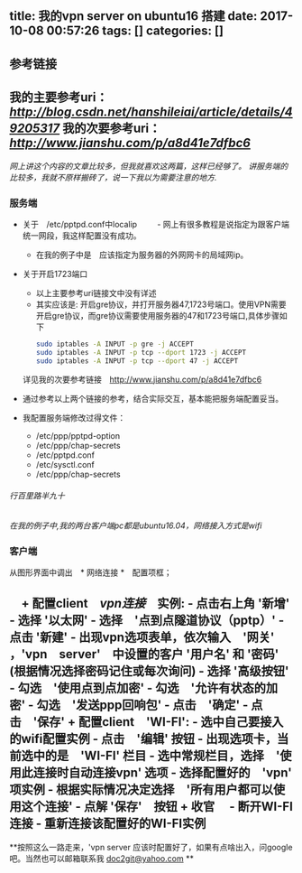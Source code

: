 title: 我的vpn server on ubuntu16 搭建
date: 2017-10-08 00:57:26
tags: []
categories: []
---
## **参考链接** 
我的主要参考uri：　*http://blog.csdn.net/hanshileiai/article/details/49205317*
我的次要参考uri：　*http://www.jianshu.com/p/a8d41e7dfbc6*
---
*网上讲这个内容的文章比较多，但我就喜欢这两篇，这样已经够了。*
*讲服务端的比较多，我就不原样搬砖了，说一下我以为需要注意的地方.*

### **服务端**

  + 关于　/etc/pptpd.conf中localip　
　  - 网上有很多教程是说指定为跟客户端统一网段，我这样配置没有成功。
    - 在我的例子中是　应该指定为服务器的外网网卡的局域网ip。
  + 关于开启1723端口
    - 以上主要参考uri链接文中没有详述
    - 其实应该是: 开启gre协议，并打开服务器47,1723号端口。使用VPN需要开启gre协议，而gre协议需要使用服务器的47和1723号端口,具体步骤如下
         ``` bash
         sudo iptables -A INPUT -p gre -j ACCEPT 
         sudo iptables -A INPUT -p tcp --dport 1723 -j ACCEPT   
         sudo iptables -A INPUT -p tcp --dport 47 -j ACCEPT
         ```
    详见我的次要参考链接　http://www.jianshu.com/p/a8d41e7dfbc6

  + 通过参考以上两个链接的参考，结合实际交互，基本能把服务端配置妥当。
  
  + 我配置服务端修改过得文件：
    - /etc/ppp/pptpd-option
    - /etc/ppp/chap-secrets
    - /etc/pptpd.conf 
    - /etc/sysctl.conf
    - /etc/ppp/chap-secrets


###### *行百里路半九十*

*在我的例子中,我的两台客户端pc都是ubuntu16.04，网络接入方式是wifi* 

### **客户端**
 
从图形界面中调出　* 网络连接 *　配置项框； 

  　+ 配置client　*vpn连接*　实例:
      - 点击右上角 '新增'
      - 选择 '以太网'
      - 选择　'点到点隧道协议（pptp）'
      - 点击 '新建'
      - 出现vpn选项表单，依次输入　'网关' ，'vpn　server'　中设置的客户 '用户名' 和 '密码' (根据情况选择密码记住或每次询问)
      - 选择 '高级按钮'
      - 勾选　'使用点到点加密'
      - 勾选　'允许有状态的加密'
      - 勾选　'发送ppp回响包'
      - 点击　'确定'
      - 点击　'保存'
    + 配置client　'WI-FI':
      - 选中自己要接入的wifi配置实例
      - 点击　'编辑' 按钮
      - 出现选项卡，当前选中的是　'WI-FI' 栏目
      - 选中常规栏目，选择　'使用此连接时自动连接vpn' 选项
      - 选择配置好的　'vpn' 项实例
      - 根据实际情况决定选择　'所有用户都可以使用这个连接'
      - 点解 '保存'　按钮
    + 收官
    　- 断开WI-FI连接
      - 重新连接该配置好的WI-FI实例
---      
**按照这么一路走来，'vpn server 应该时配置好了，如果有点啥出入，问google吧。当然也可以邮箱联系我 doc2git@yahoo.com **
      
